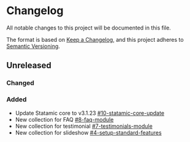# Changelog
All notable changes to this project will be documented in this file.

The format is based on [Keep a Changelog](https://keepachangelog.com/en/1.0.0/),
and this project adheres to [Semantic Versioning](https://semver.org/spec/v2.0.0.html).

## Unreleased

### Changed


### Added
- Update Statamic core to v3.1.23 [#10-statamic-core-update](https://gitlab.com/catalyzecommunications/statamic-boilerplate/-/issues/10)
- New collection for FAQ [#8-faq-module](https://gitlab.com/catalyzecommunications/statamic-boilerplate/-/issues/8)
- New collection for testimonial [#7-testimonials-module](https://gitlab.com/catalyzecommunications/statamic-boilerplate/-/issues/7)
- New collection for slideshow [#4-setup-standard-features](https://gitlab.com/catalyzecommunications/statamic-boilerplate/-/issues/4)
